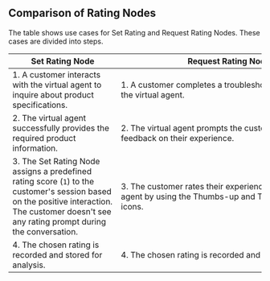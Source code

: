 ## Comparison of Rating Nodes

The table shows use cases for Set Rating and Request Rating Nodes. These cases are divided into steps.

| <div style="width:200px">Set Rating Node</div>                                                                                                                                                  | <div style="width:430px">Request Rating Node</div>                                                                |
|-------------------------------------------------------------------------------------------------------------------------------------------------------------------------------------------------|-------------------------------------------------------------------------------------------------------------------|
| 1. A customer interacts with the virtual agent to inquire about product specifications.                                                                                                         | 1. A customer completes a troubleshooting session with the virtual agent.                                         |
| 2. The virtual agent successfully provides the required product information.                                                                                                                    | 2. The virtual agent prompts the customer to provide feedback on their experience.                                |
| 3. The Set Rating Node assigns a predefined rating score (`1`) to the customer's session based on the positive interaction. The customer doesn't see any rating prompt during the conversation. | 3. The customer rates their experience with the virtual agent by using the Thumbs-up and Thumbs-down icons.|
| 4. The chosen rating is recorded and stored for analysis.                                                                                                                                       | 4. The chosen rating is recorded and stored for analysis.                                                         |
